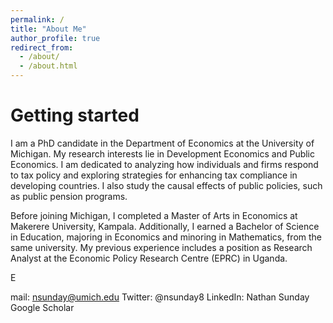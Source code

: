```yaml
---
permalink: /
title: "About Me"
author_profile: true
redirect_from: 
  - /about/
  - /about.html
---
```





Getting started
======


I am a PhD candidate in the Department of Economics at the University of Michigan. My research interests lie in Development Economics and Public Economics. I am dedicated to analyzing how individuals and firms respond to tax policy and exploring strategies for enhancing tax compliance in developing countries. I also study the causal effects of public policies, such as public pension programs. 

Before joining Michigan, I completed a Master of Arts in Economics at Makerere University, Kampala. Additionally, I earned a Bachelor of Science in Education, majoring in Economics and minoring in Mathematics, from the same university. My previous experience includes a position as Research Analyst at the Economic Policy Research Centre (EPRC) in Uganda.

E


mail: nsunday@umich.edu
Twitter: @nsunday8
LinkedIn: Nathan Sunday
Google Scholar
